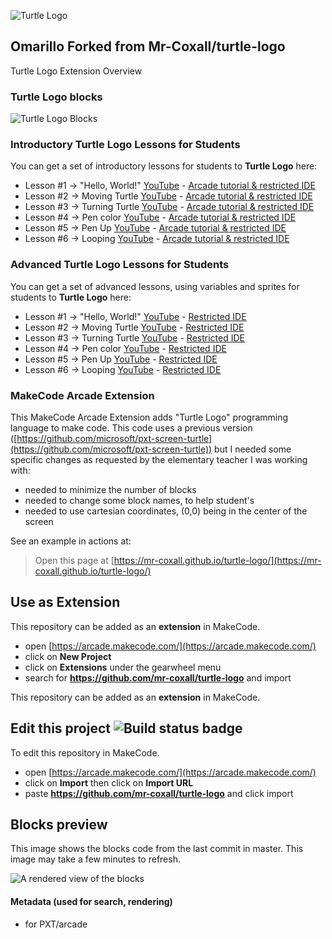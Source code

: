 ![Turtle Logo](https://raw.githubusercontent.com/mr-coxall/turtle-logo/master/icon.png)
## Omarillo  Forked from Mr-Coxall/turtle-logo
Turtle Logo Extension Overview

### Turtle Logo blocks
![Turtle Logo Blocks](https://raw.githubusercontent.com/mr-coxall/turtle-logo/master/assets/Turtle_Logo_Blocks_small.png)

### Introductory Turtle Logo Lessons for Students
You can get a set of introductory lessons for students to **Turtle Logo** here:
- Lesson #1 → "Hello, World!" [YouTube](https://youtu.be/HW2zt7gOTXs) - [Arcade tutorial & restricted IDE](http://arcade.makecode.com/?lockedEditor=1#tutorial:https://github.com/3rekse/makecode-omarillo-logo-lesson1)
- Lesson #2 → Moving Turtle   [YouTube](https://youtu.be/6Iy0KVbIkzs) - [Arcade tutorial & restricted IDE](http://arcade.makecode.com/?lockedEditor=1#tutorial:https://github.com/Mr-Coxall/makecode-arcade-turtle-logo-lesson2) 
- Lesson #3 → Turning Turtle  [YouTube](https://youtu.be/lnFRWyLXDUI) - [Arcade tutorial & restricted IDE](http://arcade.makecode.com/?lockedEditor=1#tutorial:https://github.com/Mr-Coxall/makecode-arcade-turtle-logo-lesson3)
- Lesson #4 → Pen color       [YouTube](https://youtu.be/tOWJ47YGXX0) - [Arcade tutorial & restricted IDE](http://arcade.makecode.com/?lockedEditor=1#tutorial:https://github.com/Mr-Coxall/makecode-arcade-turtle-logo-lesson4)
- Lesson #5 → Pen Up          [YouTube](https://youtu.be/sIrBfOgNz9k) - [Arcade tutorial & restricted IDE](http://arcade.makecode.com/?lockedEditor=1#tutorial:https://github.com/Mr-Coxall/makecode-arcade-turtle-logo-lesson5)
- Lesson #6 → Looping         [YouTube](https://youtu.be/xs2HbVJ8KQI) - [Arcade tutorial & restricted IDE](http://arcade.makecode.com/?lockedEditor=1#tutorial:https://github.com/Mr-Coxall/makecode-arcade-turtle-logo-lesson6)

### Advanced Turtle Logo Lessons for Students
You can get a set of advanced lessons, using variables and sprites for students to **Turtle Logo** here:
- Lesson #1 → "Hello, World!"  [YouTube](https://youtu.be/qTC16Zdyr0s) - [Restricted IDE](http://arcade.makecode.com/?lockedEditor=1#tutorial:https://github.com/Mr-Coxall/makecode-arcade-turtle-logo-lesson1-advanced)
- Lesson #2 → Moving Turtle    [YouTube](https://youtu.be/mutWUDvQsAo) - [Restricted IDE](http://arcade.makecode.com/?lockedEditor=1#tutorial:https://github.com/Mr-Coxall/makecode-arcade-turtle-logo-lesson2-advanced) 
- Lesson #3 → Turning Turtle   [YouTube](https://youtu.be/6zzq0y3baXo) - [Restricted IDE](http://arcade.makecode.com/?lockedEditor=1#tutorial:https://github.com/Mr-Coxall/makecode-arcade-turtle-logo-lesson3-advanced) 
- Lesson #4 → Pen color        [YouTube](https://youtu.be/XbgNxCnBZ1c) - [Restricted IDE](http://arcade.makecode.com/?lockedEditor=1#tutorial:https://github.com/Mr-Coxall/makecode-arcade-turtle-logo-lesson4-advanced)
- Lesson #5 → Pen Up           [YouTube](https://youtu.be/ysTdV30WCdg) - [Restricted IDE](http://arcade.makecode.com/?lockedEditor=1#tutorial:https://github.com/Mr-Coxall/makecode-arcade-turtle-logo-lesson5-advanced) 
- Lesson #6 → Looping          [YouTube](https://youtu.be/L8Mw3eyVer0) - [Restricted IDE](http://arcade.makecode.com/?lockedEditor=1#tutorial:https://github.com/Mr-Coxall/makecode-arcade-turtle-logo-lesson6-advanced) 

### MakeCode Arcade Extension
This MakeCode Arcade Extension adds "Turtle Logo" programming language to make code.
This code uses a previous version ([https://github.com/microsoft/pxt-screen-turtle](https://github.com/microsoft/pxt-screen-turtle)) but I needed some specific changes as requested by the elementary teacher I was working with:
- needed to minimize the number of blocks
- needed to change some block names, to help student's
- needed to use cartesian coordinates, (0,0) being in the center of the screen 

See an example in actions at:
> Open this page at [https://mr-coxall.github.io/turtle-logo/](https://mr-coxall.github.io/turtle-logo/)

## Use as Extension

This repository can be added as an **extension** in MakeCode.

* open [https://arcade.makecode.com/](https://arcade.makecode.com/)
* click on **New Project**
* click on **Extensions** under the gearwheel menu
* search for **https://github.com/mr-coxall/turtle-logo** and import

This repository can be added as an **extension** in MakeCode.

## Edit this project ![Build status badge](https://github.com/mr-coxall/turtle-logo/workflows/MakeCode/badge.svg)

To edit this repository in MakeCode.

* open [https://arcade.makecode.com/](https://arcade.makecode.com/)
* click on **Import** then click on **Import URL**
* paste **https://github.com/mr-coxall/turtle-logo** and click import

## Blocks preview

This image shows the blocks code from the last commit in master.
This image may take a few minutes to refresh.

![A rendered view of the blocks](https://github.com/mr-coxall/turtle-logo/raw/master/.github/makecode/blocks_new.png)

#### Metadata (used for search, rendering)

* for PXT/arcade
<script src="https://makecode.com/gh-pages-embed.js"></script><script>makeCodeRender("{{ site.makecode.home_url }}", "{{ site.github.owner_name }}/{{ site.github.repository_name }}");</script>
